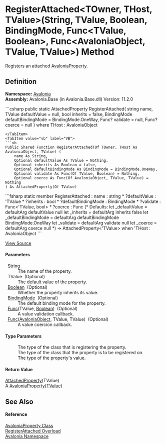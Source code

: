 # RegisterAttached&lt;TOwner, THost, TValue&gt;(String, TValue, Boolean, BindingMode, Func&lt;TValue, Boolean&gt;, Func&lt;AvaloniaObject, TValue, TValue&gt;) Method


Registers an attached <a href="T_Avalonia_AvaloniaProperty">AvaloniaProperty</a>.



## Definition
**Namespace:** <a href="N_Avalonia">Avalonia</a>  
**Assembly:** Avalonia.Base (in Avalonia.Base.dll) Version: 11.2.0

<Tabs groupId="api-code-preview">
<TabItem value="csharp" label="C#">
```csharp
public static AttachedProperty<TValue> RegisterAttached<TOwner, THost, TValue>(
	string name,
	TValue defaultValue = null,
	bool inherits = false,
	BindingMode defaultBindingMode = BindingMode.OneWay,
	Func<TValue, bool>? validate = null,
	Func<AvaloniaObject, TValue, TValue>? coerce = null
)
where THost : AvaloniaObject

```
</TabItem>
<TabItem value="vb" label="VB">
```vb
Public Shared Function RegisterAttached(Of TOwner, THost As AvaloniaObject, TValue) ( 
	name As String,
	Optional defaultValue As TValue = Nothing,
	Optional inherits As Boolean = false,
	Optional defaultBindingMode As BindingMode = BindingMode.OneWay,
	Optional validate As Func(Of TValue, Boolean) = Nothing,
	Optional coerce As Func(Of AvaloniaObject, TValue, TValue) = Nothing
) As AttachedProperty(Of TValue)
```
</TabItem>
<TabItem value="fsharp" label="F#">
```fsharp
static member RegisterAttached : 
        name : string * 
        ?defaultValue : 'TValue * 
        ?inherits : bool * 
        ?defaultBindingMode : BindingMode * 
        ?validate : Func<'TValue, bool> * 
        ?coerce : Func<AvaloniaObject, 'TValue, 'TValue> 
(* Defaults:
        let _defaultValue = defaultArg defaultValue null
        let _inherits = defaultArg inherits false
        let _defaultBindingMode = defaultArg defaultBindingMode BindingMode.OneWay
        let _validate = defaultArg validate null
        let _coerce = defaultArg coerce null
*)
-> AttachedProperty<'TValue>  when 'THost : AvaloniaObject
```
</TabItem>
</Tabs>



<a href="https://github.com/AvaloniaUI/Avalonia/tree/master/src/Avalonia.Base/AvaloniaProperty.cs#L346" title="View the source code">View Source</a>



#### Parameters
<dl><dt>  <a href="https://learn.microsoft.com/dotnet/api/system.string" target="_blank" rel="noopener noreferrer">String</a></dt><dd>The name of the property.</dd><dt>  TValue  (Optional)</dt><dd>The default value of the property.</dd><dt>  <a href="https://learn.microsoft.com/dotnet/api/system.boolean" target="_blank" rel="noopener noreferrer">Boolean</a>  (Optional)</dt><dd>Whether the property inherits its value.</dd><dt>  <a href="T_Avalonia_Data_BindingMode">BindingMode</a>  (Optional)</dt><dd>The default binding mode for the property.</dd><dt>  <a href="https://learn.microsoft.com/dotnet/api/system.func-2" target="_blank" rel="noopener noreferrer">Func</a>(TValue, <a href="https://learn.microsoft.com/dotnet/api/system.boolean" target="_blank" rel="noopener noreferrer">Boolean</a>)  (Optional)</dt><dd>A value validation callback.</dd><dt>  <a href="https://learn.microsoft.com/dotnet/api/system.func-3" target="_blank" rel="noopener noreferrer">Func</a>(<a href="T_Avalonia_AvaloniaObject">AvaloniaObject</a>, TValue, TValue)  (Optional)</dt><dd>A value coercion callback.</dd></dl>

#### Type Parameters
<dl><dt /><dd>The type of the class that is registering the property.</dd><dt /><dd>The type of the class that the property is to be registered on.</dd><dt /><dd>The type of the property's value.</dd></dl>

#### Return Value
<a href="T_Avalonia_AttachedProperty_1">AttachedProperty</a>(TValue)  
A <a href="T_Avalonia_AvaloniaProperty_1">AvaloniaProperty(TValue)</a>

## See Also


#### Reference
<a href="T_Avalonia_AvaloniaProperty">AvaloniaProperty Class</a>  
<a href="Overload_Avalonia_AvaloniaProperty_RegisterAttached">RegisterAttached Overload</a>  
<a href="N_Avalonia">Avalonia Namespace</a>  

